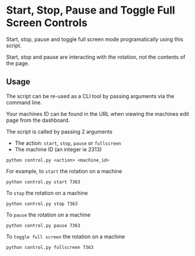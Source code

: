 # Start, Stop, Pause and Toggle Full Screen Controls

Start, stop, pause and toggle full screen mode programatically using this script.

Start, stop and pause are interacting with the rotation, not the contents of the page.

## Usage

The script can be re-used as a CLI tool by passing arguments via the command line.

Your machines ID can be found in the URL when viewing the machines edit page from the dashboard.

The script is called by passing 2 arguments

- The action: `start`, `stop`, `pause` or `fullscreen`
- The machine ID (an integer ie 2313)

```
python control.py <action> <machine_id>
```

For example, to `start` the rotation on a machine

```
python control.py start 7363
```

To `stop` the rotation on a machine

```
python control.py stop 7363
```

To `pause` the rotation on a machine

```
python control.py pause 7363
```

To `toggle full screen` the rotation on a machine

```
python control.py fullscreen 7363
```
